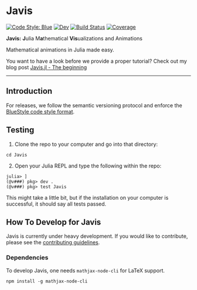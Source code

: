 # Javis

[![Code Style: Blue](https://img.shields.io/badge/code%20style-blue-4495d1.svg)](https://github.com/invenia/BlueStyle)
[![Dev](https://img.shields.io/badge/docs-dev-blue.svg)](https://Wikunia.github.io/Javis.jl/dev)
[![Build Status](https://github.com/Wikunia/Javis.jl/workflows/CI/badge.svg)](https://github.com/Wikunia/Javis.jl/actions)
[![Coverage](https://codecov.io/gh/Wikunia/Javis.jl/branch/master/graph/badge.svg)](https://codecov.io/gh/Wikunia/Javis.jl)

**Javis:** **J**ulia M**a**thematical **Vis**ualizations and Animations

Mathematical animations in Julia made easy. 

You want to have a look before we provide a proper tutorial?
Check out my blog post [Javis.jl - The beginning](https://opensourc.es/blog/javis-beginning)

---

## Introduction 

For releases, we follow the semantic versioning protocol and enforce the [BlueStyle code style format](https://github.com/invenia/BlueStyle).

## Testing

1. Clone the repo to your computer and go into that directory:

`cd Javis`

2. Open your Julia REPL and type the following within the repo:

```
julia> ]
(@v###) pkg> dev .
(@v###) pkg> test Javis
```

This might take a little bit, but if the installation on your computer is successful, it should say all tests passed. 

## How To Develop for Javis

Javis is currently under heavy development. If you would like to contribute, please see the [contributing guidelines](contributing.md).


### Dependencies

To develop Javis, one needs `mathjax-node-cli` for LaTeX support. 

```
npm install -g mathjax-node-cli
```
